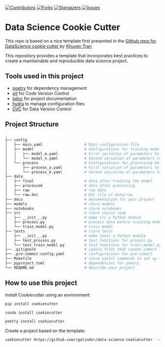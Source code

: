 <!-- PROJECT SHIELDS -->

[![Contributors][contributors-shield]][contributors-url]
[![Forks][forks-shield]][forks-url]
[![Stargazers][stars-shield]][stars-url]
[![Issues][issues-shield]][issues-url]

# Data Science Cookie Cutter

This repo is based on a nice template first presented in the [Github repo for DataScience cookie cutter ](https://github.com/khuyentran1401/data-science-template/blob/dvc-poetry/README.md) by [Khuyen Tran](https://github.com/khuyentran1401)

This repository provides a template that incorporates best practices to create a maintainable and reproducible data science project.

## Tools used in this project
 - [poetry](#) for dependency management
 - [git](#) for Code Version Control
 - [pdoc](#) for project documentation
 - [hydra](#) to manage configuration files
 - [DVC](#) for Data Version Control
 
 ## Project Structure

```bash
.
├── config                      
│   ├── main.yaml                   # Main configuration file
│   ├── model                       # Configurations for training model
│   │   ├── model_m.yaml            # First variation of parameters to train model
│   │   └── model_n.yaml            # Second variation of parameters to train model
│   └── process                     # Configurations for processing data
│       ├── process_a.yaml          # First variation of parameters to process data
│       └── process_b.yaml          # Second variation of parameters to process data
├── data            
│   ├── final                       # data after training the model
│   ├── processed                   # data after processing
│   ├── raw                         # raw data
│   └── raw.dvc                     # DVC file of data/raw
├── docs                            # documentation for your project
├── models                          # store models
├── notebooks                       # store notebooks
├── src                             # store source code
│   ├── __init__.py                 # make src a Python module 
│   ├── process.py                  # process data before training model
│   └── train_model.py              # train model
├── tests                           # store tests
│   ├── __init__.py                 # make tests a Python module
│   ├── test_process.py             # test functions for process.py
│   └── test_train_model.py         # test functions for train_model.py
├── .gitignore                      # ignore files that cannot commit to Git
├── .pre-commit-config.yaml         # configurations for pre-commit
├── Makefile                        # store useful commands to set up the environment
├── pyproject.toml                  # dependencies for poetry
└── README.md                       # describe your project
```

## How to use this project

Install Cookiecutter using an environment:
```bash
pip install cookiecutter
```

```bash
conda install cookiecutter
```

```bash
poetry install cookiecutter
```

Create a project based on the template:
```bash
cookiecutter https://github.com/rgalindor/data-science-cookiecutter --checkout main
```

<!-- MARKDOWN LINKS & IMAGES -->
<!-- https://www.markdownguide.org/basic-syntax/#reference-style-links -->
<!-- [contributors-shield]: https://img.shields.io/badge/contributors-666666?style=for-the-badge -->
[contributors-shield]: https://img.shields.io/github/contributors/rgalindor/data-science-cookiecutter.svg?style=for-the-badge
[contributors-url]: https://github.com/rgalindor/data-science-cookiecutter/graphs/contributors
<!-- [forks-shield]: https://img.shields.io/badge/forks-666666?style=for-the-badge -->
[forks-shield]: https://img.shields.io/github/forks/rgalindor/data-science-cookiecutter.svg?style=for-the-badge
[forks-url]: https://github.com/rgalindor/data-science-cookiecutter/network/members
<!-- [stars-shield]: https://img.shields.io/badge/stars-666666?style=for-the-badge -->
[stars-shield]: https://img.shields.io/github/stars/rgalindor/data-science-cookiecutter.svg?style=for-the-badge
[stars-url]: https://github.com/rgalindor/data-science-cookiecutter/stargazers
<!-- [issues-shield]: https://img.shields.io/badge/issues-666666?style=for-the-badge -->
[issues-shield]: https://img.shields.io/github/issues/rgalindor/data-science-cookiecutter.svg?style=for-the-badge
[issues-url]: https://github.com/rgalindor/data-science-cookiecutter/issues
